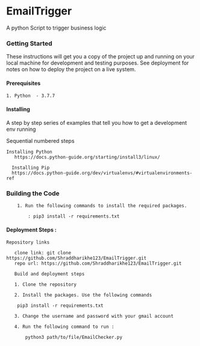 # EmailTrigger
A python Script to trigger business logic

### Getting Started

These instructions will get you a copy of the project up and running on your local machine for development and testing purposes. See deployment for notes on how to deploy the project on a live system.

#### Prerequisites

```
1. Python  - 3.7.7

```

#### Installing

A step by step series of examples that tell you how to get a development env running

Sequential numbered steps

~~~
Installing Python
   https://docs.python-guide.org/starting/install3/linux/

~~~

~~~
  Installing Pip
  https://docs.python-guide.org/dev/virtualenvs/#virtualenvironments-ref

~~~


### Building the Code

~~~
    1. Run the following commands to install the required packages.
        
     	: pip3 install -r requirements.txt
~~~



#### Deployment Steps :

~~~
Repository links
    
   clone link: git clone https://github.com/Shraddharikhe123/EmailTrigger.git
   repo url: https://github.com/Shraddharikhe123/EmailTrigger.git

   Build and deployment steps
	
   1. Clone the repository

   2. Install the packages. Use the following commands
	
	pip3 install -r requirements.txt

   3. Change the username and password with your gmail account

   4. Run the following command to run :

       python3 path/to/file/EmailChecker.py
